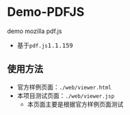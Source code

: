 # Demo-PDFJS
<!-- @athor DHJT 2018-10-29 -->
demo mozilla pdf.js

- 基于`pdf.js`<kbd>1.1.159</kbd>

## 使用方法
- 官方样例页面：`./web/viewer.html`
- 本项目测试页面：`./web/viewer.jsp`
    + 本页面主要是根据官方样例页面测试
